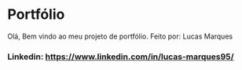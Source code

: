 # Portfólio 
Olá, Bem vindo ao meu projeto de portfólio.
Feito por: Lucas Marques

### Linkedin: https://www.linkedin.com/in/lucas-marques95/
